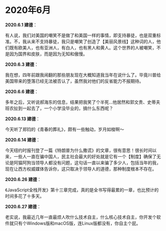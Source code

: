 # 2020年6月

**2020.6.1 建德**：

有人说，我们对美国的嘲笑不是做了和美国一样的事情，即支持暴徒，也是双重标准。不，我从来不支持暴徒，我只是嘲笑了创造了【美丽风景线】这种词的人，他们既有欧美人，也有亚洲人，有白人，也有黑人和黄人。这个世界的人被嘲笑，不是因为国界和皮肤，而是因为无知和傲慢。

**2020.6.3 建德**：

我在想，四年前跟我闹翻的那些朋友现在大概知道我当年在说什么了。毕竟川普给美国带来的堕落已经无法被否认了，虽然我对他们的反省能力不报期待。

**2020.6.6 建德**：

多年之后，又听说郝海东的信息，结果把我笑了个半死…他居然和郭文贵、史蒂夫班农扯到一起去了，一个小学没毕业的，搞什么东西呢？

**2020.6.13 建德**：

今天听了郑钧的《青春的葬礼》，颇有一些触动，岁月如梭啊～

**2020.6.14 建德**：

今天纽约时报刊登了一篇《特朗普为什么撒谎》的文章，很有意思！很长时间以来，一些人一直在骗中国人，民主社会最大的好处就是它有一个【制度】确保了无论是阿猫阿狗当领导人都没有问题，这句话一直以来骗了多少人，包括当年的我，现在让西方权威媒体告诉你，这只取决于领导人的道德，那种制度根本不存在。

**2020.6.26 建德**：

《JavaScript全栈开发》第十三章完成，真的是全书写得最累的一章，也比预计的时间多花了十多天。

**2020.6.27 建德**：

老实说，我最近几年一直最烦人吹什么技术自主，什么核心技术自主，你开发个软件就只有个Windows版和macOS版，连Linux版都没有，你自主个屁。
